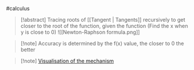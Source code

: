 #calculus 
>[!abstract]  Tracing roots of [[Tangent | Tangents]] recursively to get closer to the root of the function, given the function (Find the x when y is close to 0)
>![[Newton-Raphson formula.png]]

>[!note] Accuracy is determined by the f(x) value, the closer to 0 the better

>[!note] [Visualisation of the mechanism](https://youtu.be/qlNqPE_X4ME?t=27)

